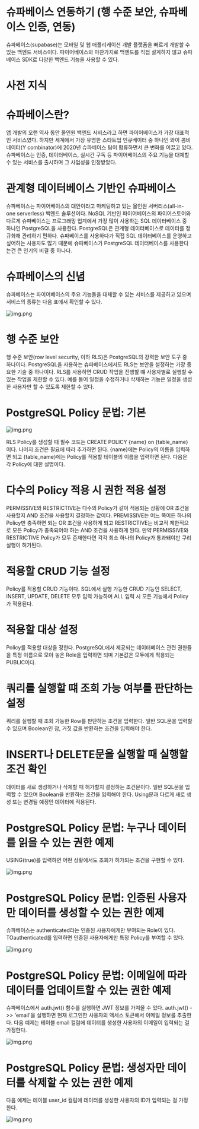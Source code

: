 # **슈파베이스 연동하기 (행 수준 보안, 슈파베이스 인증, 연동)**  
슈파베이스(supabase)는 모바일 및 웹 애플리케이션 개발 플랫폼을 빠르게 개발할 수 있는 백엔드 서비스이다. 파이어베이스와 
마찬가지로 백엔드를 직접 설계하지 않고 슈파베이스 SDK로 다양한 백엔드 기능을 사용할 수 있다.  
  
# **사전 지식**  
# **슈파베이스란?**  
앱 개발의 오랜 역사 동안 올인원 백엔드 서비스라고 하면 파이어베이스가 가장 대표적인 서비스였다. 하지만 세계에서 가장 
유명한 스타트업 인큐베이터 중 하나인 와이 콤비네이터(Y combinator)에 2020년 슈파베이스 팀이 합류하면서 큰 변화를 
이끌고 있다. 슈파베이스는 인증, 데이터베이스, 실시간 구독 등 파이어베이스의 주요 기능을 대체할 수 있는 서비스를 출시하며 
그 사업성을 인정받았다.  
  
# **관계형 데이터베이스 기반인 슈파베이스**  
슈파베이스는 파이어베이스의 대안이라고 마케팅하고 있는 올인원 서버리스(all-in-one serverless) 백엔드 솔루션이다. 
NoSQL 기반인 파이어베이스의 파이어스토어와 다르게 슈파베이스는 프로그래밍 업계에서 가장 많이 사용하는 SQL 데이터베이스 
중 하나인 PostgreSQL을 사용한다. PostgreSQL은 관계형 데이터베이스로 데이터를 정규화해 관리하기 편하다. 슈파베이스를 
사용하다가 직접 SQL 데이터베이스를 운영하고 싶어하는 사용자도 많기 때문에 슈파베이스가 PostgreSQL 데이터베이스를 
사용한다는건 큰 인기의 비결 중 하나다.  
  
# **슈파베이스의 신념**  
슈파베이스는 파이어베이스의 주요 기능들을 대체할 수 있는 서비스를 제공하고 있으며 서비스의 종류는 다음 표에서 확인할 
수 있다.  
  
![img.png](image/img.png)  
  
# **행 수준 보안**  
행 수준 보안(row level security, 이하 RLS)은 PostgreSQL의 강력한 보안 도구 중 하나이다. PostgreSQL을 사용하는 
슈파베이스에서도 RLS는 보안을 설정하는 가장 중요한 기술 중 하나이다. RLS를 사용하면 CRUD 작업을 진행할 떄 사용자별로 
실행할 수 있는 작업을 제한할 수 있다. 예를 들어 일정을 수정하거나 삭제하는 기능은 일정을 생성한 사용자만 할 수 있도록 
제한할 수 있다.  
  
# **PostgreSQL Policy 문법: 기본**  
![img.png](image/img2.png)  
  
RLS Policy를 생성할 때 필수 코드는 CREATE POLICY {name} on {table_name}이다. 나머지 조건은 필요에 따라 추가하면 된다. 
{name}에는 Policy의 이름을 입력하면 되고 {table_name}에는 Policy를 적용할 테이블의 이름을 입력하면 된다. 다음은 각 
Policy에 대한 설명이다.  
  
# **다수의 Policy 적용 시 권한 적용 설정**  
PERMISSIVE와 RESTRICTIVE는 다수의 Policy가 같이 적용되는 상황에 OR 조건을 사용할지 AND 조건을 사용할지 결정하는 
값이다. PREMISSIVE는 어느 쪽이든 하나의 Policy만 충족하면 되는 OR 조건을 사용하게 되고 RESTRICTIVE는 비교적 제한적으로 
모든 Policy가 충족되어야 하는 AND 조건을 사용하게 된다. 만약 PERMISSIVE와 RESTRICTIVE Policy가 모두 존재한다면 
각각 최소 하나의 Policy가 통과돼야만 쿠리 실행이 허가된다.  
  
# **적용할 CRUD 기능 설정**  
Policy를 적용할 CRUD 기능이다. SQL에서 실행 가능한 CRUD 기능인 SELECT, INSERT, UPDATE, DELETE 모두 입력 가능하며
ALL 입력 시 모든 기능에서 Policy가 적용된다.  
  
# **적용할 대상 설정**  
Policy를 적용할 대상을 정한다. PostgreSQL에서 제공되는 데이터베이스 관련 권한들을 특정 이름으로 모아 놓은 Role을 
입력하면 되며 기본값은 모두에게 적용되는 PUBLIC이다.  
  
# **쿼리를 실행할 떄 조회 가능 여부를 판단하는 설정**  
쿼리를 실행할 때 조회 가능한 Row를 판단하는 조건을 입력한다. 일반 SQL문을 입력할 수 있으며 Boolean인 참, 거짓 값을 
반환하는 조건을 입력해야 한다.  
  
# **INSERT나 DELETE문을 실행할 때 실행할 조건 확인**  
데이터를 새로 생성하거나 삭제할 때 허가할지 결정하는 조건문이다. 일반 SQL문을 입력할 수 있으며 Boolean을 반환하는 조건을 
입력해야 한다. Using문과 다르게 새로 생성 또는 변경될 예정인 데이터에 적용된다.  
  
# **PostgreSQL Policy 문법: 누구나 데이터를 읽을 수 있는 권한 예제**  
USING(true)를 입력하면 어떤 상황에서도 조회가 허가되는 조건을 구현할 수 있다.  
  
![img.png](image/img3.png)  
  
# **PostgreSQL Policy 문법: 인증된 사용자만 데이터를 생성할 수 있는 권한 예제**  
슈파베이스는 authenticated라는 인증된 사용자에게만 부여되는 Role이 있다. TOauthenticated를 입력하면 인증된 사용자에게만 
특정 Policy를 부여할 수 있다.  
  
![img.png](image/img4.png)  
  
# **PostgreSQL Policy 문법: 이메일에 따라 데이터를 업데이트할 수 있는 권한 예제**  
슈파베이스에서 auth.jwt() 함수를 실행하면 JWT 정보를 가져올 수 있다. auth.jwt() ->> 'email'을 실행하면 현재 로그인한 
사용자의 액세스 토큰에서 이메일 정보를 추출한다. 다음 예제는 테이블 email 컬럼에 데이터를 생성한 사용자의 이메일이 
입력되는 걸 가정한다.  
  
![img.png](image/img5.png)  
  
# **PostgreSQL Policy 문법: 생성자만 데이터를 삭제할 수 있는 권한 예제**  
다음 예제는 테이블 user_id 컬럼에 데이터를 생성한 사용자의 ID가 입력되는 걸 가정한다.  
  
![img.png](image/img6.png)  
  

